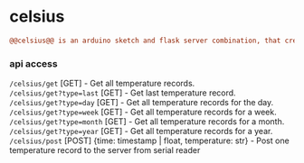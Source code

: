 # celsius

```diff
@@celsius@@ is an arduino sketch and flask server combination, that creates simple temperature recording system.
```

### api access

```/celsius/get``` [GET] - Get all temperature records.<br />
```/celsius/get?type=last``` [GET] - Get last temperature record.<br />
```/celsius/get?type=day``` [GET] - Get all temperature records for the day.<br />
```/celsius/get?type=week``` [GET] - Get all temperature records for a week.<br />
```/celsius/get?type=month``` [GET] - Get all temperature records for a month.<br />
```/celsius/get?type=year``` [GET] - Get all temperature records for a year.<br />
```/celsius/post``` [POST] {time: timestamp | float, temperature: str} - Post one temperature record to the server from serial reader<br />
